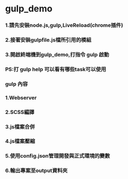 # gulp_demo
<h3>1.請先安裝node.js,gulp,LiveReload(chrome插件)</h3>
<h3>2.接著安裝gulpfile.js檔所引用的模組</h3>
<h3>3.開啟終端機到gulp_demo,打指令 gulp 啟動</h3>
<h3>PS:打 gulp help 可以看有哪些task可以使用</h3>


<h3>gulp 內容</h3>
<h3>1.Webserver</h3>
<h3>2.SCSS編譯</h3>
<h3>3.js檔案合併</h3>
<h3>4.js檔案壓縮</h3>
<h3>5.使用config.json管理開發與正式環境的變數</h3>
<h3>6.輸出專案至output資料夾</h3>
